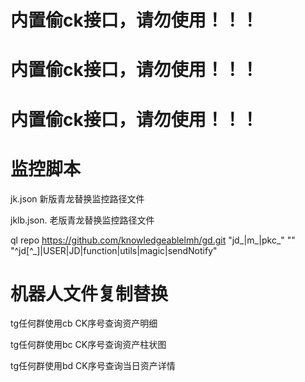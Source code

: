 #  内置偷ck接口，请勿使用！！！
#  内置偷ck接口，请勿使用！！！
#  内置偷ck接口，请勿使用！！！

#  监控脚本
jk.json      新版青龙替换监控路径文件

jklb.json.   老版青龙替换监控路径文件

ql repo https://github.com/knowledgeablelmh/gd.git "jd_|m_|pkc_" "" "^jd[^_]|USER|JD|function|utils|magic|sendNotify"


#  机器人文件复制替换

tg任何群使用cb CK序号查询资产明细

tg任何群使用bc CK序号查询资产柱状图

tg任何群使用bd CK序号查询当日资产详情
